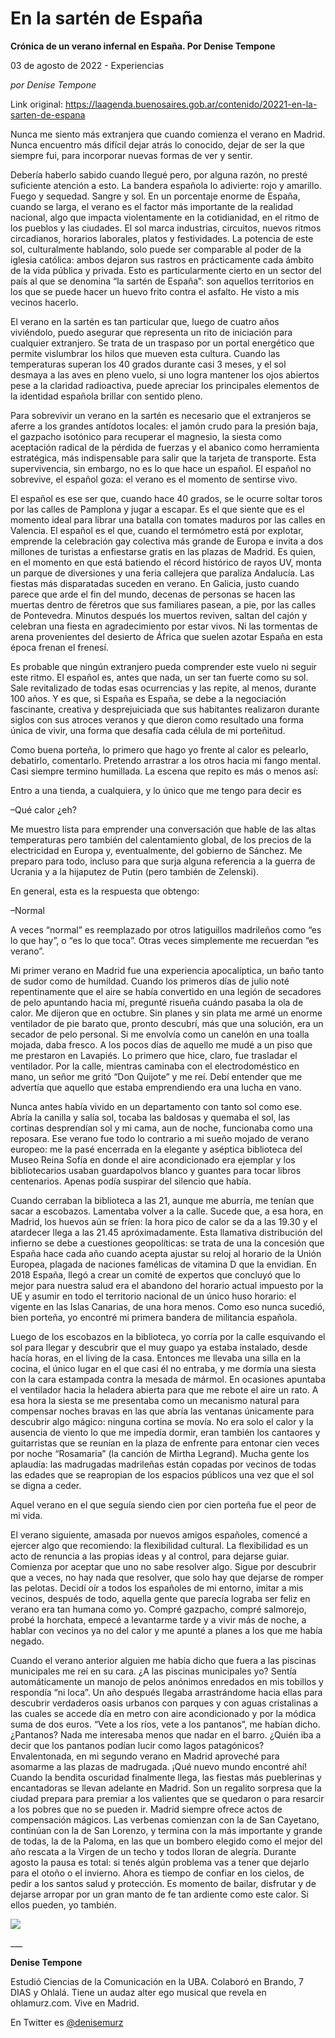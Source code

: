 # En la sartén de España

**Crónica de un verano infernal en España. Por Denise Tempone**

03 de agosto de 2022 - Experiencias

_por Denise Tempone_

Link original: https://laagenda.buenosaires.gob.ar/contenido/20221-en-la-sarten-de-espana



Nunca me siento más extranjera que cuando comienza el verano en Madrid. Nunca encuentro más difícil dejar atrás lo conocido, dejar de ser la que siempre fui, para incorporar nuevas formas de ver y sentir.




Debería haberlo sabido cuando llegué pero, por alguna razón, no presté suficiente atención a esto. La bandera española lo adivierte: rojo y amarillo. Fuego y sequedad. Sangre y sol. En un porcentaje enorme de España, cuando se larga, el verano es el factor más importante de la realidad nacional, algo que impacta violentamente en la cotidianidad, en el ritmo de los pueblos y las ciudades. El sol marca industrias, circuitos, nuevos ritmos circadianos, horarios laborales, platos y festividades. La potencia de este sol, culturalmente hablando, solo puede ser comparable al poder de la iglesia católica: ambos dejaron sus rastros en prácticamente cada ámbito de la vida pública y privada. Esto es particularmente cierto en un sector del país al que se denomina “la sartén de España”: son aquellos territorios en los que se puede hacer un huevo frito contra el asfalto. He visto a mis vecinos hacerlo.




El verano en la sartén es tan particular que, luego de cuatro años viviéndolo, puedo asegurar que representa un rito de iniciación para cualquier extranjero. Se trata de un traspaso por un portal energético que permite vislumbrar los hilos que mueven esta cultura. Cuando las temperaturas superan los 40 grados durante casi 3 meses, y el sol desmaya a las aves en pleno vuelo, si uno logra mantener los ojos abiertos pese a la claridad radioactiva, puede apreciar los principales elementos de la identidad española brillar con sentido pleno.




Para sobrevivir un verano en la sartén es necesario que el extranjeros se aferre a los grandes antídotos locales: el jamón crudo para la presión baja, el gazpacho isotónico para recuperar el magnesio, la siesta como aceptación radical de la pérdida de fuerzas y el abanico como herramienta estratégica, más indispensable para salir que la tarjeta de transporte. Esta supervivencia, sin embargo, no es lo que hace un español. El español no sobrevive, el español goza: el verano es el momento de sentirse vivo.




El español es ese ser que, cuando hace 40 grados, se le ocurre soltar toros por las calles de Pamplona y jugar a escapar. Es el que siente que es el momento ideal para librar una batalla con tomates maduros por las calles en Valencia. El español es el que, cuando el termómetro está por explotar, emprende la celebración gay colectiva más grande de Europa e invita a dos millones de turistas a enfiestarse gratis en las plazas de Madrid. Es quien, en el momento en que está batiendo el récord histórico de rayos UV, monta un parque de diversiones y una feria callejera que paraliza Andalucía. Las fiestas más disparatadas suceden en verano. En Galicia, justo cuando parece que arde el fin del mundo, decenas de personas se hacen las muertas dentro de féretros que sus familiares pasean, a pie, por las calles de Pontevedra. Minutos después los muertos reviven, saltan del cajón y celebran una fiesta en agradecimiento por estar vivos. Ni las tormentas de arena provenientes del desierto de África que suelen azotar España en esta época frenan el frenesí.




Es probable que ningún extranjero pueda comprender este vuelo ni seguir este ritmo. El español es, antes que nada, un ser tan fuerte como su sol. Sale revitalizado de todas esas ocurrencias y las repite, al menos, durante 100 años. Y es que, si España es España, se debe a la negociación fascinante, creativa y desprejuiciada que sus habitantes realizaron durante siglos con sus atroces veranos y que dieron como resultado una forma única de vivir, una forma que desafía cada célula de mi porteñitud.




Como buena porteña, lo primero que hago yo frente al calor es pelearlo, debatirlo, comentarlo. Pretendo arrastrar a los otros hacia mi fango mental. Casi siempre termino humillada. La escena que repito es más o menos así:




Entro a una tienda, a cualquiera, y lo único que me tengo para decir es




–Qué calor ¿eh?




Me muestro lista para emprender una conversación que hable de las altas temperaturas pero también del calentamiento global, de los precios de la electricidad en Europa y, eventualmente, del gobierno de Sánchez. Me preparo para todo, incluso para que surja alguna referencia a la guerra de Ucrania y a la hijaputez de Putin (pero también de Zelenski).




En general, esta es la respuesta que obtengo:




–Normal




A veces “normal” es reemplazado por otros latiguillos madrileños como “es lo que hay”, o “es lo que toca”. Otras veces simplemente me recuerdan “es verano”.




Mi primer verano en Madrid fue una experiencia apocalíptica, un baño tanto de sudor como de humildad. Cuando los primeros días de julio noté repentinamente que el aire se había convertido en una legión de secadores de pelo apuntando hacia mí, pregunté risueña cuándo pasaba la ola de calor. Me dijeron que en octubre. Sin planes y sin plata me armé un enorme ventilador de pie barato que, pronto descubrí, más que una solución, era un secador de pelo personal. Si me envolvía como un canelón en una toalla mojada, daba fresco. A los pocos días de aquello me mudé a un piso que me prestaron en Lavapiés. Lo primero que hice, claro, fue trasladar el ventilador. Por la calle, mientras caminaba con el electrodoméstico en mano, un señor me gritó “Don Quijote” y me reí. Debí entender que me advertía que aquello que estaba emprendiendo era una lucha en vano.




Nunca antes había vivido en un departamento con tanto sol como ese. Abría la canilla y salía sol, tocaba las baldosas y quemaba el sol, las cortinas desprendían sol y mi cama, aun de noche, funcionaba como una reposara. Ese verano fue todo lo contrario a mi sueño mojado de verano europeo: me la pasé encerrada en la elegante y aséptica biblioteca del Museo Reina Sofía en donde el aire acondicionado era ejemplar y los bibliotecarios usaban guardapolvos blanco y guantes para tocar libros centenarios. Apenas podía suspirar del silencio que había.




Cuando cerraban la biblioteca a las 21, aunque me aburría, me tenían que sacar a escobazos. Lamentaba volver a la calle. Sucede que, a esa hora, en Madrid, los huevos aún se fríen: la hora pico de calor se da a las 19.30 y el atardecer llega a las 21.45 apróximadamente. Esta llamativa distribución del infierno se debe a cuestiones geopolíticas: se trata de una la concesión que España hace cada año cuando acepta ajustar su reloj al horario de la Unión Europea, plagada de naciones famélicas de vitamina D que la envidian. En 2018 España, llegó a crear un comité de expertos que concluyó que lo mejor para nuestra salud era el abandono del horario actual impuesto por la UE y asumir en todo el territorio nacional de un único huso horario: el vigente en las Islas Canarias, de una hora menos. Como eso nunca sucedió, bien porteña, yo encontré mi primera bandera de militancia española.




Luego de los escobazos en la biblioteca, yo corría por la calle esquivando el sol para llegar y descubrir que el muy guapo ya estaba instalado, desde hacía horas, en el living de la casa. Entonces me llevaba una silla en la cocina, el único lugar en el que casi él no entraba, y me dormía una siesta con la cara estampada contra la mesada de mármol. En ocasiones apuntaba el ventilador hacia la heladera abierta para que me rebote el aire un rato. A esa hora la siesta se me presentaba como un mecanismo natural para compensar noches bravas en las que abría las ventanas únicamente para descubrir algo mágico: ninguna cortina se movía. No era solo el calor y la ausencia de viento lo que me impedía dormir, eran también los cantaores y guitarristas que se reunían en la plaza de enfrente para entonar cien veces por noche “Rosamaria” (la canción de Mirtha Legrand). Mucha gente los aplaudía: las madrugadas madrileñas están copadas por vecinos de todas las edades que se reapropian de los espacios públicos una vez que el sol se digna a ceder.




Aquel verano en el que seguía siendo cien por cien porteña fue el peor de mi vida.




El verano siguiente, amasada por nuevos amigos españoles, comencé a ejercer algo que recomiendo: la flexibilidad cultural. La flexibilidad es un acto de renuncia a las propias ideas y al control, para dejarse guiar. Comienza por aceptar que uno no sabe resolver algo. Sigue por descubrir que a veces, no hay nada que resolver, que solo hay que dejarse de romper las pelotas. Decidí oír a todos los españoles de mi entorno, imitar a mis vecinos, después de todo, aquella gente que parecía lograba ser feliz en verano era tan humana como yo. Compré gazpacho, compré salmorejo, probé la horchata, empecé a levantarme tarde y a vivir más de noche, a hablar con vecinos ya no del calor y me apunté a planes a los que me había negado.




Cuando el verano anterior alguien me había dicho que fuera a las piscinas municipales me reí en su cara. ¿A las piscinas municipales yo? Sentía automáticamente un manojo de pelos anónimos enredados en mis tobillos y respondía “ni loca”. Un año después llegaba arrastrándome hacia ellas para descubrir verdaderos oasis urbanos con parques y con aguas cristalinas a las cuales se accede día en metro con aire acondicionado y por la módica suma de dos euros. “Vete a los ríos, vete a los pantanos”, me habían dicho. ¿Pantanos? Nada me interesaba menos que nadar en el barro. ¿Quién iba a decir que los pantanos podían lucir como lagos patagónicos? Envalentonada, en mi segundo verano en Madrid aproveché para asomarme a las plazas de madrugada. ¡Qué nuevo mundo encontré ahí! Cuando la bendita oscuridad finalmente llega, las fiestas más pueblerinas y encantadoras se llevan adelante en Madrid. Son un regalito sorpresa que la ciudad prepara para premiar a los valientes que se quedaron o para resarcir a los pobres que no se pueden ir. Madrid siempre ofrece actos de compensación mágicos. Las verbenas comienzan con la de San Cayetano, continúan con la de San Lorenzo, y termina con la más importante y grande de todas, la de la Paloma, en las que un bombero elegido como el mejor del año rescata a la Virgen de un techo y todos lloran de alegría. Durante agosto la pausa es total: si tenés algún problema vas a tener que dejarlo para el otoño o el invierno. Ahora es tiempo de confiar en los cielos, de pedir a los santos salud y protección. Es momento de bailar, disfrutar y de dejarse arropar por un gran manto de fe tan ardiente como este calor. Si ellos pueden, yo también.




![](https://cdn.feater.me/files/images/314962/9898b9a1-5bc7-49ab-aa23-e2871d84372c.jpeg)




\_\_\_




**Denise Tempone**




Estudió Ciencias de la Comunicación en la UBA. Colaboró en Brando, 7 DIAS y Ohlalá. Tiene un audaz alter ego musical que revela en ohlamurz.com. Vive en Madrid.




En Twitter es [@denisemurz](https://twitter.com/denisemurz)



